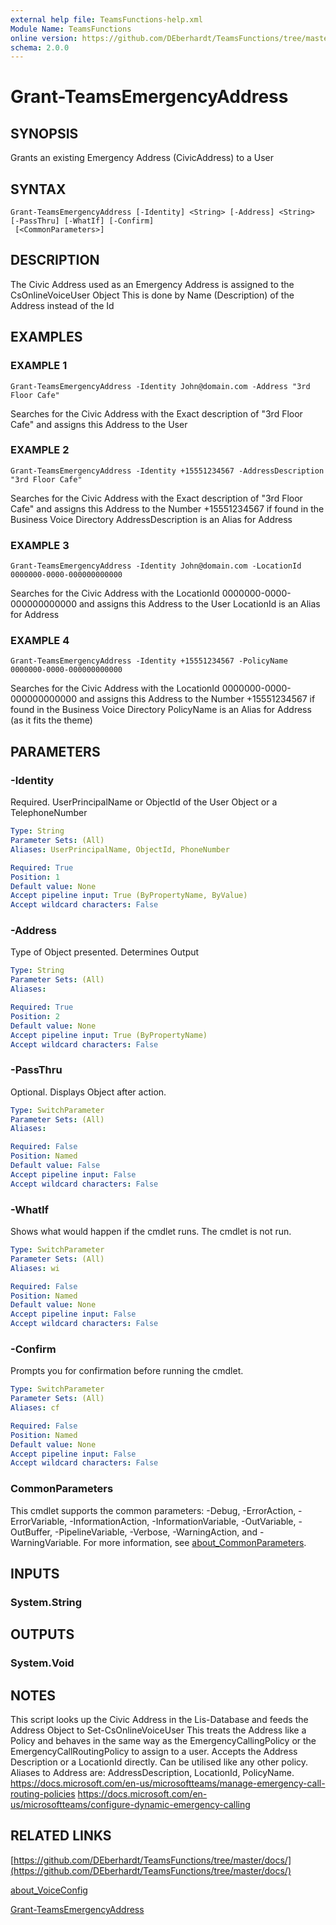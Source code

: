 ```yaml
---
external help file: TeamsFunctions-help.xml
Module Name: TeamsFunctions
online version: https://github.com/DEberhardt/TeamsFunctions/tree/master/docs/
schema: 2.0.0
---
```


# Grant-TeamsEmergencyAddress

## SYNOPSIS
Grants an existing Emergency Address (CivicAddress) to a User

## SYNTAX

```
Grant-TeamsEmergencyAddress [-Identity] <String> [-Address] <String> [-PassThru] [-WhatIf] [-Confirm]
 [<CommonParameters>]
```

## DESCRIPTION
The Civic Address used as an Emergency Address is assigned to the CsOnlineVoiceUser Object
This is done by Name (Description) of the Address instead of the Id

## EXAMPLES

### EXAMPLE 1
```
Grant-TeamsEmergencyAddress -Identity John@domain.com -Address "3rd Floor Cafe"
```

Searches for the Civic Address with the Exact description of "3rd Floor Cafe" and assigns this Address to the User

### EXAMPLE 2
```
Grant-TeamsEmergencyAddress -Identity +15551234567 -AddressDescription "3rd Floor Cafe"
```

Searches for the Civic Address with the Exact description of "3rd Floor Cafe" and
assigns this Address to the Number +15551234567 if found in the Business Voice Directory
AddressDescription is an Alias for Address

### EXAMPLE 3
```
Grant-TeamsEmergencyAddress -Identity John@domain.com -LocationId 0000000-0000-000000000000
```

Searches for the Civic Address with the LocationId 0000000-0000-000000000000 and assigns this Address to the User
LocationId is an Alias for Address

### EXAMPLE 4
```
Grant-TeamsEmergencyAddress -Identity +15551234567 -PolicyName 0000000-0000-000000000000
```

Searches for the Civic Address with the LocationId 0000000-0000-000000000000 and
assigns this Address to the Number +15551234567 if found in the Business Voice Directory
PolicyName is an Alias for Address (as it fits the theme)

## PARAMETERS

### -Identity
Required.
UserPrincipalName or ObjectId of the User Object or a TelephoneNumber

```yaml
Type: String
Parameter Sets: (All)
Aliases: UserPrincipalName, ObjectId, PhoneNumber

Required: True
Position: 1
Default value: None
Accept pipeline input: True (ByPropertyName, ByValue)
Accept wildcard characters: False
```

### -Address
Type of Object presented.
Determines Output

```yaml
Type: String
Parameter Sets: (All)
Aliases:

Required: True
Position: 2
Default value: None
Accept pipeline input: True (ByPropertyName)
Accept wildcard characters: False
```

### -PassThru
Optional.
Displays Object after action.

```yaml
Type: SwitchParameter
Parameter Sets: (All)
Aliases:

Required: False
Position: Named
Default value: False
Accept pipeline input: False
Accept wildcard characters: False
```

### -WhatIf
Shows what would happen if the cmdlet runs.
The cmdlet is not run.

```yaml
Type: SwitchParameter
Parameter Sets: (All)
Aliases: wi

Required: False
Position: Named
Default value: None
Accept pipeline input: False
Accept wildcard characters: False
```

### -Confirm
Prompts you for confirmation before running the cmdlet.

```yaml
Type: SwitchParameter
Parameter Sets: (All)
Aliases: cf

Required: False
Position: Named
Default value: None
Accept pipeline input: False
Accept wildcard characters: False
```

### CommonParameters
This cmdlet supports the common parameters: -Debug, -ErrorAction, -ErrorVariable, -InformationAction, -InformationVariable, -OutVariable, -OutBuffer, -PipelineVariable, -Verbose, -WarningAction, and -WarningVariable. For more information, see [about_CommonParameters](http://go.microsoft.com/fwlink/?LinkID=113216).

## INPUTS

### System.String
## OUTPUTS

### System.Void
## NOTES
This script looks up the Civic Address in the Lis-Database and feeds the Address Object to Set-CsOnlineVoiceUser
This treats the Address like a Policy and behaves in the same way as the EmergencyCallingPolicy or the
EmergencyCallRoutingPolicy to assign to a user.
Accepts the Address Description or a LocationId directly.
Can be utilised like any other policy.
Aliases to Address are: AddressDescription, LocationId, PolicyName.
https://docs.microsoft.com/en-us/microsoftteams/manage-emergency-call-routing-policies
https://docs.microsoft.com/en-us/microsoftteams/configure-dynamic-emergency-calling

## RELATED LINKS

[https://github.com/DEberhardt/TeamsFunctions/tree/master/docs/](https://github.com/DEberhardt/TeamsFunctions/tree/master/docs/)

[about_VoiceConfig]()

[Grant-TeamsEmergencyAddress]()

